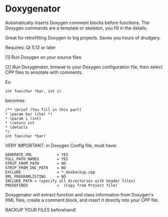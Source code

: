 # Doxygenator
Automatically inserts Doxygen comment blocks before functions. The Doxygen commands are a template or skeleton, you fill in the details. 

Great for retrofitting Doxygen to big projects. Saves you hours of drudgery.

Requires: Qt 5.12 or later

[1] Run Doxygen on your source files

[2] Run Doxygenator, browse to your Doxygen configuration file, then select CPP files to annotate with comments.

Ex: 

	int foo(char *bar, int i)

becomes:

	/** \brief (You fill in this part)
	* \param bar (char *)
	* \param i (int)
	* \return int
	* \details 
	*/
	int foo(char *bar)
  
VERY IMPORTANT: in Doxygen Config file, must have:

	GENERATE_XML           = YES
	FULL_PATH_NAMES        = YES
	STRIP_FROM_PATH        = NO
	STRIP_FROM_INC_PATH    = NO
	EXCLUDE                = *_doxbackup.cpp
	XML_PROGRAMLISTING     = NO
	INCLUDE_PATH = (specify all directories with header files)
	PREDEFINED             =  (Copy from Project file)

Doxygenator will extract function and class information from Doxygen's XML files, create a comment block, and insert it directly into your CPP file.

BACKUP YOUR FILES beforehand!

